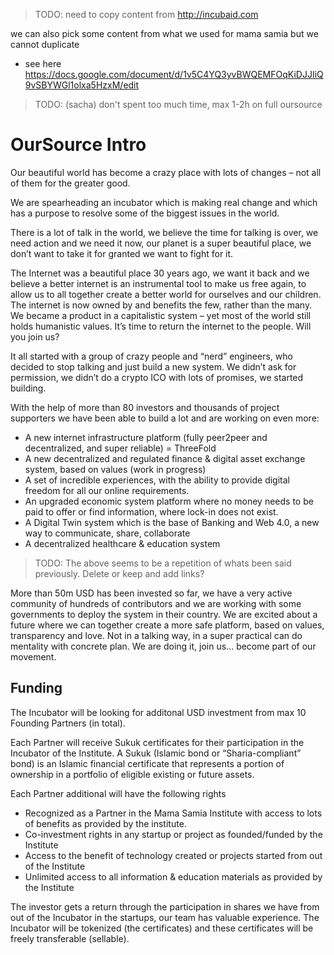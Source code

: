 

> TODO: need to copy content from http://incubaid.com

we can also pick some content from what we used for mama samia but we cannot duplicate

- see here https://docs.google.com/document/d/1v5C4YQ3yvBWQEMFOqKiDJJIiQ9vSBYWGl1olxa5HzxM/edit


> TODO: (sacha) don't spent too much time, max 1-2h on full oursource

# OurSource Intro

Our beautiful world has become a crazy place with lots of changes – not all of them for the greater good. 

We are spearheading an incubator which is making real change and which has a purpose to resolve some of the biggest issues in the world. 

There is a lot of talk in the world, we believe the time for talking is over, we need action and we need it now, our planet is a super beautiful place, we don’t want to take it for granted we want to fight for it. 

The Internet was a beautiful place 30 years ago, we want it back and we believe a better internet is an instrumental tool to make us free again, to allow us to all together create a better world for ourselves and our children. The internet is now owned by and benefits the few, rather than the many. We became a product in a capitalistic system – yet most of the world still holds humanistic values. It’s time to return the internet to the people. Will you join us?

It all started with a group of crazy people and “nerd” engineers, who decided to stop talking and just build a new system. We didn’t ask for permission, we didn’t do a crypto ICO with lots of promises, we started building. 

With the help of more than 80 investors and thousands of project supporters we have been able to build a lot and are working on even more:

- A new internet infrastructure platform (fully peer2peer and decentralized, and super reliable) = ThreeFold
- A new decentralized and regulated finance & digital asset exchange system, based on values (work in progress)
- A set of incredible experiences, with the ability to provide digital freedom for all our online requirements.
- An upgraded economic system platform where no money needs to be paid to offer or find information, where lock-in does not exist.
- A Digital Twin system which is the base of Banking and Web 4.0, a new way to communicate, share, collaborate
- A decentralized healthcare & education system

> TODO: The above seems to be a repetition of whats been said previously. Delete or keep and add links?

More than 50m USD has been invested so far, we have a very active community of hundreds of contributors and we are working with some governments to deploy the system in their country. We are excited about a future where we can together create a more safe platform, based on values, transparency and love. Not in a talking way, in a super practical can do mentality with concrete plan. We are doing it, join us… become part of our movement.


## Funding

The Incubator will be looking for additonal USD investment from max 10 Founding Partners (in total).

Each Partner will receive Sukuk certificates for their participation in the Incubator of the Institute. A Sukuk (Islamic bond or “Sharia-compliant” bond) is an Islamic financial certificate that represents a portion of ownership in a portfolio of eligible existing or future assets.

Each Partner additional will have the following rights

- Recognized as a Partner in the Mama Samia Institute with access to lots of benefits as provided by the institute. 
- Co-investment rights in any startup or project as founded/funded by the Institute
- Access to the benefit of technology created or projects started from out of the Institute
- Unlimited access to all information & education materials as provided by the Institute

The investor gets a return through the participation in shares we have from out of the Incubator in the startups, our team has valuable experience. 
The Incubator will be tokenized (the certificates) and these certificates will be freely transferable (sellable).

